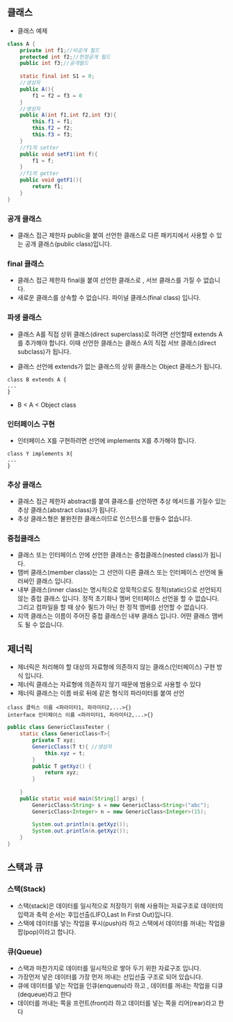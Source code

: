 ## 클래스
- 클래스 예제
```java
class A {
	private int f1;//비공개 필드
	protected int f2;//한정공개 필드
	public int f3;//공개필드
	
	static final int S1 = 0;
	//생성자
	public A(){
		f1 = f2 = f3 = 0
	}
    //생성자
    public A(int f1,int f2,int f3){
        this.f1 = f1;
        this.f2 = f2;
        this.f3 = f3;
    }
    //f1의 setter
    public void setF1(int f){
        f1 = f;
    }
    //f1의 getter
    public void getF1(){
        return f1;
    }
}
```



### 공개 클래스

- 클래스  접근 제한자 public을 붙여 선언한 클래스로 다른 패키지에서 사용할 수 있는 공개 클래스(public class)입니다.



### final 클래스

- 클래스 접근 제한자 final을 붙여 선언한 클래스로 , 서브 클래스를 가질 수 없습니다.
- 새로운 클래스를 상속할 수 없습니다. 파이널 클래스(final class) 입니다.



### 파생 클래스

- 클래스 A를 직접 상위 클래스(direct superclass)로 하려면 선언할때 extends A를 추가해야 합니다. 이때 선언한 클래스는 클래스 A의 직접 서브 클래스(direct subclass)가 됩니다.

- 클래스 선언에 extends가 없는 클래스의 상위 클래스는 Object 클래스가 됩니다.

```
class B extends A {
...
}
```

- B < A < Object class

### 인터페이스 구현

- 인터페이스 X를 구현하려면 선언에 implements X를 추가해야 합니다.

```
class Y implements X{
...
}
```

### 추상 클래스

- 클래스 접근 제한자 abstract를 붙여 클래스를 선언하면 추상 메서드를 가질수 있는 추상 클래스(abstract class)가 됩니다. 
- 추상 클래스형은 불완전한 클래스이므로 인스턴스를 만들수 없습니다.



### 중첩클래스

- 클래스 또는 인터페이스 안에 선언한 클래스는 중첩클래스(nested class)가 됩니다.
- 맴버 클래스(member class)는 그 선언이 다른 클래스 또는 인터페이스 선언에 둘러싸인 클래스 입니다.
- 내부 클래스(inner class)는 명시적으로 암묵적으로도 정적(static)으로 선언되지 않는 중첩 클래스 입니다. 정적 초기화나 멤버 인터페이스 선언을 할 수 없습니다. 그리고 컴파일을 할 때 상수 필드가 아닌 한 정적 멤버를 선언할 수 없습니다.
- 지역 클래스는 이름이 주어진 중첩 클래스인 내부 클래스 입니다. 어떤 클래스 맴버도 될 수 없습니다.

## 제너릭

- 제너릭은 처리해야 할 대상의 자료형에 의존하지 않는 클래스(인터페이스) 구현 방식 입니다.
- 제너릭 클래스는 자료형에 의존하지 않기 때문에 범용으로 사용할 수 있다
- 제너릭 클래스는 이름 바로 뒤에 <Type>같은 형식의 파라미터를 붙여 선언

```
class 클릭스 이름 <파라미터1, 파라미터2,...>{}
interface 인터페이스 이름 <파라미터1, 파라미터2,...>{}
```

```java
public class GenericClassTester {
	static class GenericClass<T>{
		private T xyz;
		GenericClass(T t){ //생성자
			this.xyz = t;
		}
		public T getXyz() {
			return xyz;
		}
				
	}
	public static void main(String[] args) {
		GenericClass<String> s = new GenericClass<String>("abc");
		GenericClass<Integer> n = new GenericClass<Integer>(15);
		
		System.out.println(s.getXyz());
		System.out.println(n.getXyz());
	}
}
```

## 스택과 큐

### 스택(Stack)

- 스택(stack)은 데이터를 일시적으로 저장하기 위해 사용하는 자료구조로 데이터의 입력과 축력 순서는 후입선출(LIFO,Last In First Out)입니다.
- 스택에 데이터를 넣는 작업을 푸시(push)라 하고 스택에서 데이터를 꺼내는 작업을 팝(pop)이라고 합니다.

### 큐(Queue)

- 스택과 마찬가지로 데이터를 일시적으로 쌓아 두기 위한 자료구조 입니다.
- 가장먼저 넣은 데이터를 가장 먼저 꺼내는 선입선출 구조로 되어 있습니다.
- 큐에 데이터를 넣는 작업을 인큐(enquenu)라 하고 , 데이터를 꺼내는 작업을 디큐(dequeue)라고 한다
- 데이터를 꺼내는 쪽을 프런트(front)라 하고 데이터를 넣는 쪽을 리어(rear)라고 한다



